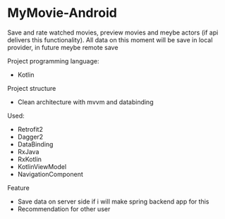 # MyMovie-Android

Save and rate watched movies, preview movies and meybe actors (if api delivers this functionality). 
All data on this moment will be save in local provider, in future meybe remote save

Project programming language:
 - Kotlin

Project structure
 - Clean architecture with mvvm and databinding
 
Used:
- Retrofit2
- Dagger2
- DataBinding
- RxJava
- RxKotlin
- KotlinViewModel
- NavigationComponent

Feature
 - Save data on server side if i will make spring backend app for this
 - Recommendation for other user
